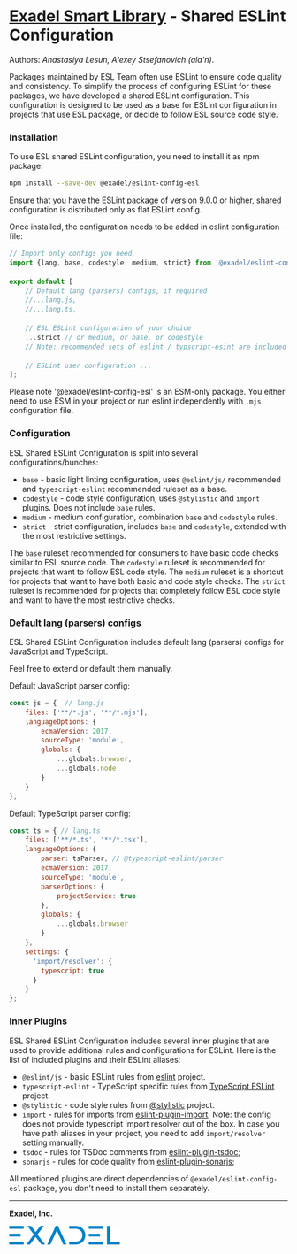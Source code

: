 # [Exadel Smart Library](../../) - Shared ESLint Configuration

Authors: *Anastasiya Lesun, Alexey Stsefanovich (ala'n)*.

<a name="intro"></a>

Packages maintained by ESL Team often use ESLint to ensure code quality and consistency. 
To simplify the process of configuring ESLint for these packages, we have developed a shared ESLint configuration. 
This configuration is designed to be used as a base for ESLint configuration in projects that use ESL package, 
or decide to follow ESL source code style.

<a name="installation"></a>

### Installation

To use ESL shared ESLint configuration, you need to install it as npm package:

```bash
npm install --save-dev @exadel/eslint-config-esl
```

Ensure that you have the ESLint package of version 9.0.0 or higher, shared configuration is distributed only as flat ESLint config.

Once installed, the configuration needs to be added in eslint configuration file:

```js
// Import only configs you need
import {lang, base, codestyle, medium, strict} from '@exadel/eslint-config-esl';

export default [
    // Default lang (parsers) configs, if required
    //...lang.js,
    //...lang.ts,
        
    // ESL ESLint configuration of your choice
    ...strict // or medium, or base, or codestyle   
    // Note: recommended sets of eslint / typscript-esint are included in base, medium and strict config.     
        
    // ESLint user configuration ...
];
```

Please note '@exadel/eslint-config-esl' is an ESM-only package.
You either need to use ESM in your project or run eslint independently with `.mjs` configuration file.

<a name="configuration"></a>

### Configuration

ESL Shared ESLint Configuration is split into several configurations/bunches:
- `base` - basic light linting configuration, uses `@eslint/js/` recommended and `typescript-eslint` recommended ruleset as a base.
- `codestyle` - code style configuration, uses `@stylistic` and `import` plugins. Does not include `base` rules.
- `medium` - medium configuration, combination `base` and `codestyle` rules.
- `strict` - strict configuration, includes `base` and `codestyle`, extended with the most restrictive settings.

The `base` ruleset recommended for consumers to have basic code checks similar to ESL source code.
The `codestyle` ruleset is recommended for projects that want to follow ESL code style.
The `medium` ruleset is a shortcut for projects that want to have both basic and code style checks.
The `strict` ruleset is recommended for projects that completely follow ESL code style and want to have the most restrictive checks.

### Default lang (parsers) configs

ESL Shared ESLint Configuration includes default lang (parsers) configs for JavaScript and TypeScript.

Feel free to extend or default them manually.

Default JavaScript parser config:
```js
const js = {  // lang.js
    files: ['**/*.js', '**/*.mjs'],
    languageOptions: {
        ecmaVersion: 2017,
        sourceType: 'module',
        globals: {
            ...globals.browser,
            ...globals.node
        }
    }
};
```

Default TypeScript parser config:
```js
const ts = { // lang.ts
    files: ['**/*.ts', '**/*.tsx'],
    languageOptions: {
        parser: tsParser, // @typescript-eslint/parser
        ecmaVersion: 2017,
        sourceType: 'module',
        parserOptions: {
            projectService: true
        },
        globals: {
            ...globals.browser
        }
    },
    settings: {
      'import/resolver': {
        typescript: true
      }
    }
};
```

### Inner Plugins

ESL Shared ESLint Configuration includes several inner plugins that are used to provide additional rules and configurations for ESLint.
Here is the list of included plugins and their ESLint aliases:

- `@eslint/js` - basic ESLint rules from [eslint](https://eslint.org/) project.
- `typescript-eslint` - TypeScript specific rules from [TypeScript ESLint](https://typescript-eslint.io/) project.
- `@stylistic` - code style rules from [@stylistic](https://eslint.style/) project.
- `import` - rules for imports from [eslint-plugin-import](https://www.npmjs.com/package/eslint-plugin-import);
  Note: the config does not provide typescript import resolver out of the box. In case you have path aliases in your project, you need to add `import/resolver` setting manually.
- `tsdoc` - rules for TSDoc comments from [eslint-plugin-tsdoc](https://www.npmjs.com/package/eslint-plugin-tsdoc);
- `sonarjs` - rules for code quality from [eslint-plugin-sonarjs](https://www.npmjs.com/package/eslint-plugin-sonarjs);

All mentioned plugins are direct dependencies of `@exadel/eslint-config-esl` package, you don't need to install them separately.

---

**Exadel, Inc.**

[![](../../docs/images/exadel-logo.png)](https://exadel.com)
